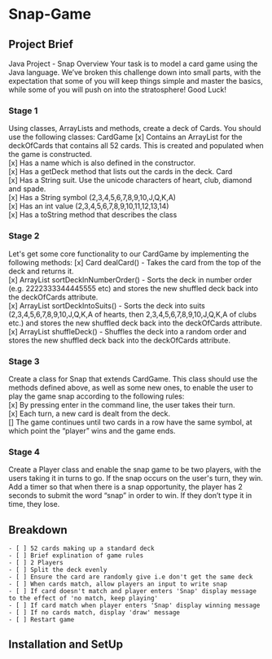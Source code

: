 # Snap-Game

## Project Brief
Java Project - Snap
Overview Your task is to model a card game using the Java language. We’ve broken this challenge down into small parts, with the expectation that some of you will keep things simple and master the basics, while some of you will push on into the stratosphere!
Good Luck!

### Stage 1
Using classes, ArrayLists and methods, create a deck of Cards.
You should use the following classes:
CardGame
[x] Contains an ArrayList<Card> for the deckOfCards that contains all 52 cards. This is created and populated when the game is constructed.</br>
[x] Has a name which is also defined in the constructor.</br>
[x] Has a getDeck method that lists out the cards in the deck.
Card</br>
[x] Has a String suit. Use the unicode characters of heart, club, diamond and spade.</br>
[x] Has a String symbol (2,3,4,5,6,7,8,9,10,J,Q,K,A)</br>
[x] Has an int value (2,3,4,5,6,7,8,9,10,11,12,13,14)</br>
[x] Has a toString method that describes the class

### Stage 2
Let's get some core functionality to our CardGame by implementing the following methods:
[x] Card dealCard() - Takes the card from the top of the deck and returns it.</br>
[x] ArrayList<Card> sortDeckInNumberOrder() - Sorts the deck in number order (e.g. 2222333344445555 etc) and stores the new shuffled deck back into the deckOfCards attribute.</br>
[x] ArrayList<Card> sortDeckIntoSuits() - Sorts the deck into suits (2,3,4,5,6,7,8,9,10,J,Q,K,A of hearts, then 2,3,4,5,6,7,8,9,10,J,Q,K,A of clubs etc.) and stores the new shuffled deck back into the deckOfCards attribute.</br>
[x] ArrayList<Card> shuffleDeck() - Shuffles the deck into a random order and stores the new shuffled deck back into the deckOfCards attribute.</br>

### Stage 3
Create a class for Snap that extends CardGame. This class should use the methods defined above, as well as some new ones, to enable the user to play the game snap according to the following rules:</br>
[x] By pressing enter in the command line, the user takes their turn.</br>
[x] Each turn, a new card is dealt from the deck.</br>
[] The game continues until two cards in a row have the same symbol, at which point the “player” wins and the game ends.</br>

### Stage 4
Create a Player class and enable the snap game to be two players, with the users taking it in turns to go. If the snap occurs on the user's turn, they win. Add a timer so that when there is a snap opportunity, the player has 2 seconds to submit the word “snap” in order to win. If they don’t type it in time, they lose.

## Breakdown

    - [ ] 52 cards making up a standard deck
    - [ ] Brief explination of game rules
    - [ ] 2 Players 
    - [ ] Split the deck evenly
    - [ ] Ensure the card are randomly give i.e don't get the same deck
    - [ ] When cards match, allow players an input to write snap
    - [ ] If card doesn't match and player enters 'Snap' display message to the effect of 'no match, keep playing'
    - [ ] If card match when player enters 'Snap' display winning message
    - [ ] If no cards match, display 'draw' message
    - [ ] Restart game

## Installation and SetUp

